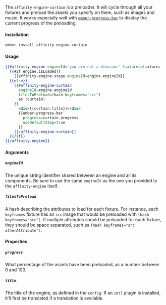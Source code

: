 The `affinity-engine-curtain` is a preloader. It will cycle through all your fixtures and preload the assets you specify on them, such as images and music. It works especially well with [`ember-progress-bar`](https://github.com/null-null-null/ember-progress-bar) to display the current progress of the preloading.

#### Installation

```bash
ember install affinity-engine-curtain
```

#### Usage

```hbs
{{#affinity-engine engineId='you-are-not-a-dinosaur' fixtures=fixtures as |engine|}}
  {{#if engine.isLoaded}}
    {{affinity-engine-stage engineId=engine.engineId}}
  {{else}}
    {{#affinity-engine-curtain
      engineId=engine.engineId
      filesToPreload=(hash keyframes="src")
      as |curtain|
    }}
      <div>{{curtain.title}}</div>
      {{ember-progress-bar
        progress=curtain.progress
        useDefaultStep=true
      }}
    {{/affinity-engine-curtain}}
  {{/if}}
{{/affinity-engine}}
```

#### Arguments

##### `engineId`

The unique string identifier shared between an engine and all its components. Be sure to use the same `engineId` as the one you provided to the `affinity-engine` itself.

##### `filesToPreload`

A hash describing the attributes to load for each fixture. For instance, each `keyframes` fixture has an `src` image that would be preloaded with `(hash keyframes="src")`. If multiple attributes should be prelaoded for each fixture, they should be space separated, such as `(hash keyframes="src otherAttribute")`.

#### Properties

##### `progress`

What percentage of the assets have been preloaded, as a number between 0 and 100.

##### `title`

The title of the engine, as defined in the `config`. If an `intl` plugin is installed, it'll first be translated if a translation is available.
